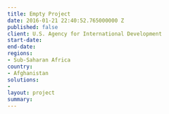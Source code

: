 ```yaml
---
title: Empty Project
date: 2016-01-21 22:40:52.765000000 Z
published: false
client: U.S. Agency for International Development
start-date: 
end-date: 
regions:
- Sub-Saharan Africa
country:
- Afghanistan
solutions:
- 
layout: project
summary: 
---
```


